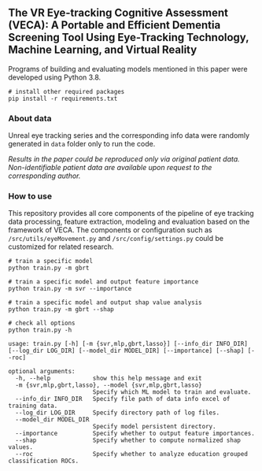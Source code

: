 
## The VR Eye-tracking Cognitive Assessment (VECA): A Portable and Efficient Dementia Screening Tool Using Eye-Tracking Technology, Machine Learning, and Virtual Reality 

Programs of building and evaluating models mentioned in this paper were developed using Python 3.8.
```
# install other required packages
pip install -r requirements.txt
```

### About data

Unreal eye tracking series and the corresponding info data were randomly generated in `data` folder only to run the code.

*Results in the paper could be reproduced only via original patient data. Non-identifiable patient data are available upon request to the corresponding author.*

### How to use

This repository provides all core components of the pipeline of eye tracking data processing, feature extraction, modeling and evaluation based on the framework of VECA. The components or configuration such as `/src/utils/eyeMovement.py` and `/src/config/settings.py` could be customized for related research.
```shell
# train a specific model
python train.py -m gbrt

# train a specific model and output feature importance
python train.py -m svr --importance

# train a specific model and output shap value analysis
python train.py -m gbrt --shap
```
```shell
# check all options
python train.py -h

usage: train.py [-h] [-m {svr,mlp,gbrt,lasso}] [--info_dir INFO_DIR] [--log_dir LOG_DIR] [--model_dir MODEL_DIR] [--importance] [--shap] [--roc]

optional arguments:
  -h, --help            show this help message and exit
  -m {svr,mlp,gbrt,lasso}, --model {svr,mlp,gbrt,lasso}
                        Specify which ML model to train and evaluate.
  --info_dir INFO_DIR   Specify file path of data info excel of training data.
  --log_dir LOG_DIR     Specify directory path of log files.
  --model_dir MODEL_DIR
                        Specify model persistent directory.
  --importance          Specify whether to output feature importances.
  --shap                Specify whether to compute normalized shap values.
  --roc                 Specify whether to analyze education grouped classification ROCs.
```